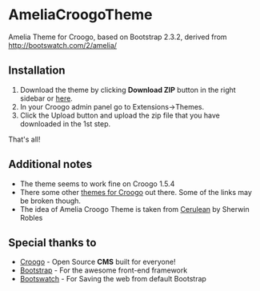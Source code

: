AmeliaCroogoTheme
=================

Amelia Theme for Croogo, based on Bootstrap 2.3.2, derived from http://bootswatch.com/2/amelia/

Installation
-----------------

 1. Download the theme by clicking **Download ZIP** button in the right sidebar or [here][1].
 2. In your Croogo admin panel go to Extensions->Themes.
 3. Click the Upload button and upload the zip file that you have downloaded in the 1st step.

That's all!

Additional notes
----------------
 - The theme seems to work fine on Croogo 1.5.4 
 - There some other [themes for Croogo][2] out there. Some of the links may be broken though.
 - The idea of Amelia Croogo Theme is taken from [Cerulean][3] by Sherwin Robles

Special thanks to
-----------------
 - [Croogo][4] - Open Source **CMS** built for everyone!
 - [Bootstrap][5] - For the awesome front-end framework
 - [Bootswatch][6] - For Saving the web from default Bootstrap

  [1]: https://github.com/EmreErdogan/AmeliaCroogoTheme/archive/master.zip "Download Amelia Croogo Theme"
  [2]: http://wiki.croogo.org/extensions/themes
  [3]: https://github.com/sherwinrobles/Cerulean-Theme "Cerulean Theme for Croogo by Sherwin Robles"
  [4]: http://bootswatch.com/2/
  [5]: http://getbootstrap.com/ "Bootstrap"
  [6]: http://bootswatch.com/2/
